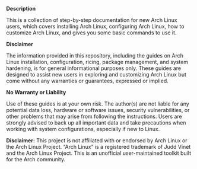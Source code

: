 **Description**

This is a collection of step-by-step documentation for new Arch Linux users, which covers installing Arch Linux, configuring Arch Linux, how to customize Arch Linux, and gives you some basic commands to use it.

**Disclaimer**

The information provided in this repository, including the guides on Arch Linux installation, configuration, ricing, package management, and system hardening, is for general informational purposes only. These guides are designed to assist new users in exploring and customizing Arch Linux but come without any warranties or guarantees, expressed or implied.

**No Warranty or Liability**

Use of these guides is at your own risk. The author(s) are not liable for any potential data loss, hardware or software issues, security vulnerabilities, or other problems that may arise from following the instructions. Users are strongly advised to back up all important data and take precautions when working with system configurations, especially if new to Linux.

**Disclaimer:** This project is not affiliated with or endorsed by Arch Linux or the Arch Linux Project. “Arch Linux” is a registered trademark of Judd Vinet and the Arch Linux Project. This is an unofficial user-maintained toolkit built for the Arch community.
